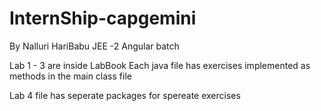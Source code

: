# InternShip-capgemini

By 
Nalluri HariBabu
JEE -2 Angular batch

Lab 1 - 3 are inside LabBook 
      Each java file has exercises implemented as methods in the main class file

Lab 4 file has seperate packages for spereate exercises
